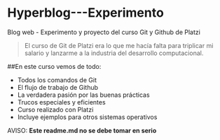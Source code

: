 # Hyperblog---Experimento
Blog web - Experimento y proyecto del curso Git y Github de Platzi

> El curso de Git de Platzi era lo que me hacía falta para triplicar mi salario y lanzarme a la industria del desarrollo computacional.

##En este curso vemos de todo:
* Todos los comandos de Git
* El flujo de trabajo de Github
* La verdadera pasión por las buenas prácticas
* Trucos especiales y eficientes
* Curso realizado con Platzi
* Incluye ejemplos para otros sistemas operativos

AVISO: **Este readme.md no se debe tomar en serio**